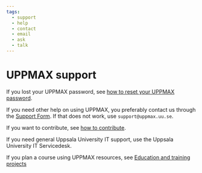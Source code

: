 ```yaml
---
tags:
  - support
  - help
  - contact
  - email
  - ask
  - talk
---
```


# UPPMAX support

If you lost your UPPMAX password, see [how to reset your UPPMAX password](getting_started/reset_uppmax_password.md).

If you need other help on using UPPMAX,
you preferably contact us through the [Support Form](https://supr.naiss.se/support/).
If that does not work, use `support@uppmax.uu.se`.

If you want to contribute, see [how to contribute](https://github.com/UPPMAX/UPPMAX-documentation/blob/main/CONTRIBUTING.md).

If you need general Uppsala University IT support,
use the Uppsala University IT Servicedesk.

If you plan a course using UPPMAX resources, see
[Education and training projects](https://www.uu.se/en/centre/uppmax/get-started/apply-for-project-and-create-user-account/course)
